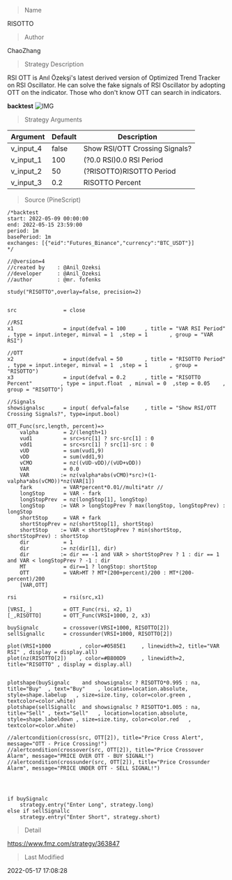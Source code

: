 
> Name

RISOTTO

> Author

ChaoZhang

> Strategy Description

RSI OTT is Anıl Özekşi's latest derived version of Optimized Trend Tracker on RSI Oscillator.
He can solve the fake signals of RSI Oscillator by adopting OTT on the indicator.
Those who don't know OTT can search in indicators.

**backtest**
 ![IMG](https://www.fmz.com/upload/asset/161da421e1b62c9e45f.png) 

> Strategy Arguments



|Argument|Default|Description|
|----|----|----|
|v_input_4|false|Show RSI/OTT Crossing Signals?|
|v_input_1|100|(?0.0 RSI)0.0 RSI Period|
|v_input_2|50|(?RISOTTO)RISOTTO Period|
|v_input_3|0.2|RISOTTO Percent|


> Source (PineScript)

``` pinescript
/*backtest
start: 2022-05-09 00:00:00
end: 2022-05-15 23:59:00
period: 1m
basePeriod: 1m
exchanges: [{"eid":"Futures_Binance","currency":"BTC_USDT"}]
*/

//@version=4
//created by    : @Anil_Ozeksi
//developer     : @Anil_Ozeksi
//author        : @mr. fofenks

study("RISOTTO",overlay=false, precision=2)


src               = close

//RSI
x1                = input(defval = 100      , title = "VAR RSI Period"          , type = input.integer, minval = 1  ,step = 1       , group = "VAR RSI")

//OTT
x2                = input(defval = 50       , title = "RISOTTO Period"          , type = input.integer, minval = 1  ,step = 1       , group = "RISOTTO")
x3                = input(defval = 0.2      , title = "RISOTTO Percent"         , type = input.float  , minval = 0  ,step = 0.05    , group = "RISOTTO")

//Signals
showsignalsc      = input( defval=false     , title = "Show RSI/OTT Crossing Signals?", type=input.bool)

OTT_Func(src,length, percent)=>
    valpha        = 2/(length+1)
    vud1          = src>src[1] ? src-src[1] : 0
    vdd1          = src<src[1] ? src[1]-src : 0
    vUD           = sum(vud1,9)
    vDD           = sum(vdd1,9)
    vCMO          = nz((vUD-vDD)/(vUD+vDD))
    VAR           = 0.0
    VAR          := nz(valpha*abs(vCMO)*src)+(1-valpha*abs(vCMO))*nz(VAR[1])
    fark          = VAR*percent*0.01//multi*atr //
    longStop      = VAR - fark
    longStopPrev  = nz(longStop[1], longStop)
    longStop     := VAR > longStopPrev ? max(longStop, longStopPrev) : longStop
    shortStop     = VAR + fark
    shortStopPrev = nz(shortStop[1], shortStop)
    shortStop    := VAR < shortStopPrev ? min(shortStop, shortStopPrev) : shortStop
    dir           = 1
    dir          := nz(dir[1], dir)
    dir          := dir == -1 and VAR > shortStopPrev ? 1 : dir == 1 and VAR < longStopPrev ? -1 : dir
    MT            = dir==1 ? longStop: shortStop
    OTT           = VAR>MT ? MT*(200+percent)/200 : MT*(200-percent)/200
    [VAR,OTT]

rsi               = rsi(src,x1)

[VRSI,_]          = OTT_Func(rsi, x2, 1)
[_,RISOTTO]       = OTT_Func(VRSI+1000, 2, x3)

buySignalc        = crossover(VRSI+1000, RISOTTO[2])
sellSignallc      = crossunder(VRSI+1000, RISOTTO[2])

plot(VRSI+1000         , color=#0585E1     , linewidth=2, title="VAR RSI" , display = display.all)
plot(nz(RISOTTO[2])    , color=#B800D9     , linewidth=2, title="RISOTTO" , display = display.all)


plotshape(buySignalc    and showsignalsc ? RISOTTO*0.995 : na, title="Buy"  , text="Buy"    , location=location.absolute, style=shape.labelup   , size=size.tiny, color=color.green , textcolor=color.white)
plotshape(sellSignallc  and showsignalsc ? RISOTTO*1.005 : na, title="Sell" , text="Sell"   , location=location.absolute, style=shape.labeldown , size=size.tiny, color=color.red   , textcolor=color.white)

//alertcondition(cross(src, OTT[2]), title="Price Cross Alert", message="OTT - Price Crossing!")
//alertcondition(crossover(src, OTT[2]), title="Price Crossover Alarm", message="PRICE OVER OTT - BUY SIGNAL!")
//alertcondition(crossunder(src, OTT[2]), title="Price Crossunder Alarm", message="PRICE UNDER OTT - SELL SIGNAL!")

  
  

if buySignalc
    strategy.entry("Enter Long", strategy.long)
else if sellSignallc
    strategy.entry("Enter Short", strategy.short)
```

> Detail

https://www.fmz.com/strategy/363847

> Last Modified

2022-05-17 17:08:28
